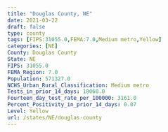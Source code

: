 ```yaml
---
title: "Douglas County, NE"
date: 2021-03-22
draft: false
type: county
tags: [FIPS:31055.0,FEMA:7.0,Medium metro,Yellow]
categories: [NE]
County: Douglas County
State: NE
FIPS: 31055.0
FEMA_Region: 7.0
Population: 571327.0
NCHS_Urban_Rural_Classification: Medium metro
Tests_in_prior_14_days: 18060.0
Fourteen_day_test_rate_per_100000: 3161.0
Percent_Positivity_in_prior_14_days: 0.07
Level: Yellow
url: /states/NE/douglas-county
---
```



